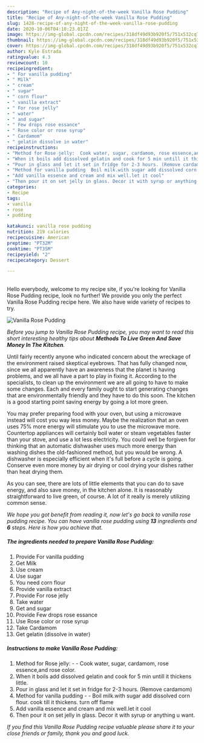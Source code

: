```yaml
---
description: "Recipe of Any-night-of-the-week Vanilla Rose Pudding"
title: "Recipe of Any-night-of-the-week Vanilla Rose Pudding"
slug: 1428-recipe-of-any-night-of-the-week-vanilla-rose-pudding
date: 2020-10-06T04:10:23.017Z
image: https://img-global.cpcdn.com/recipes/318df49d93b920f5/751x532cq70/vanilla-rose-pudding-recipe-main-photo.jpg
thumbnail: https://img-global.cpcdn.com/recipes/318df49d93b920f5/751x532cq70/vanilla-rose-pudding-recipe-main-photo.jpg
cover: https://img-global.cpcdn.com/recipes/318df49d93b920f5/751x532cq70/vanilla-rose-pudding-recipe-main-photo.jpg
author: Kyle Estrada
ratingvalue: 4.3
reviewcount: 10
recipeingredient:
- " For vanilla pudding"
- " Milk"
- " cream"
- " sugar"
- " corn flour"
- " vanilla extract"
- " For rose jelly"
- " water"
- " and sugar"
- " Few drops rose essance"
- " Rose color or rose syrup"
- " Cardamom"
- " gelatin dissolve in water"
recipeinstructions:
- "Method for Rose jelly:  Cook water, sugar, cardamom, rose essence,and rose color."
- "When it boils add dissolved gelatin and cook for 5 min untill it thickens little."
- "Pour in glass and let it set in fridge for 2-3 hours. (Remove cardamom)"
- "Method for vanilla pudding  Boil milk.with sugar add dissolved corn flour. cook till it thickens. turn off flame"
- "Add vanilla essence and cream and mix well.let it cool"
- "Then pour it on set jelly in glass. Decor it with syrup or anything u want."
categories:
- Recipe
tags:
- vanilla
- rose
- pudding

katakunci: vanilla rose pudding 
nutrition: 219 calories
recipecuisine: American
preptime: "PT32M"
cooktime: "PT35M"
recipeyield: "2"
recipecategory: Dessert

---
```

<br>
Hello everybody, welcome to my recipe site, if you're looking for Vanilla Rose Pudding recipe, look no further! We provide you only the perfect Vanilla Rose Pudding recipe here. We also have wide variety of recipes to try.
<br>


![Vanilla Rose Pudding](https://img-global.cpcdn.com/recipes/318df49d93b920f5/751x532cq70/vanilla-rose-pudding-recipe-main-photo.jpg)

<i>Before you jump to Vanilla Rose Pudding recipe, you may want to read this short interesting healthy tips about 
<strong>Methods To Live Green And Save Money In The Kitchen</strong>.</i>
</br>

Until fairly recently anyone who indicated concern about the wreckage of the environment raised skeptical eyebrows. That has fully changed now, since we all apparently have an awareness that the planet is having problems, and we all have a part to play in fixing it. According to the specialists, to clean up the environment we are all going to have to make some changes. Each and every family ought to start generating changes that are environmentally friendly and they have to do this soon. The kitchen is a good starting point saving energy by going a lot more green.

You may prefer preparing food with your oven, but using a microwave instead will cost you way less money. Maybe the realization that an oven uses 75% more energy will stimulate you to use the microwave more. Countertop appliances will certainly boil water or steam vegetables faster than your stove, and use a lot less electricity. You could well be forgiven for thinking that an automatic dishwasher uses much more energy than washing dishes the old-fashioned method, but you would be wrong. A dishwasher is especially efficient when it's full before a cycle is going. Conserve even more money by air drying or cool drying your dishes rather than heat drying them.

As you can see, there are lots of little elements that you can do to save energy, and also save money, in the kitchen alone. It is reasonably straightforward to live green, of course. A lot of it really is merely utilizing common sense.


<i>We hope you got benefit from reading it, now let's go back to vanilla rose pudding recipe. You can have vanilla rose pudding using <strong>13</strong> ingredients and <strong>6</strong> steps. Here is how you achieve that.
</i>

##### The ingredients needed to prepare Vanilla Rose Pudding:

1. Provide  For vanilla pudding
1. Get  Milk
1. Use  cream
1. Use  sugar
1. You need  corn flour
1. Provide  vanilla extract
1. Provide  For rose jelly
1. Take  water
1. Get  and sugar
1. Provide  Few drops rose essance
1. Use  Rose color or rose syrup
1. Take  Cardamom
1. Get  gelatin (dissolve in water)


##### Instructions to make Vanilla Rose Pudding:

1. Method for Rose jelly: -  - Cook water, sugar, cardamom, rose essence,and rose color.
1. When it boils add dissolved gelatin and cook for 5 min untill it thickens little.
1. Pour in glass and let it set in fridge for 2-3 hours. (Remove cardamom)
1. Method for vanilla pudding -  - Boil milk.with sugar add dissolved corn flour. cook till it thickens. turn off flame
1. Add vanilla essence and cream and mix well.let it cool
1. Then pour it on set jelly in glass. Decor it with syrup or anything u want.


<i>If you find this Vanilla Rose Pudding recipe valuable please share it to your close friends or family, thank you and good luck.</i>
